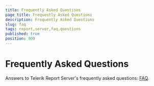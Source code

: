 ```yaml
---
title: Frequently Asked Questions
page_title: Frequently Asked Questions
description: Frequently Asked Questions
slug: faq
tags: report,server,faq,questions
published: true
position: 900
---
```


# Frequently Asked Questions

Answers to Telerik Report Server's frequently asked questions: [FAQ](http://www.telerik.com/report-server/faq "Telerik Report Server's FAQ"). 
